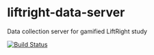 # liftright-data-server
Data collection server for gamified LiftRight study

[![Build Status](https://travis-ci.com/LiftRight/liftright-data-server.svg?branch=main)](https://travis-ci.com/LiftRight/liftright-data-server)
